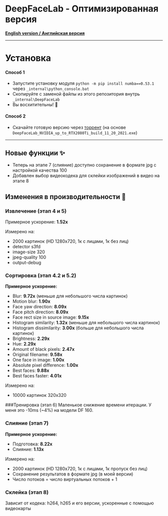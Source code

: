 # DeepFaceLab - Оптимизированная версия

[**English version / Английская версия**](README.md)

---

# Установка

#### Способ 1
- Запустите установку модуля `python -m pip install numba==0.53.1` через `_internal\python_console.bat`  
- Скопируйте с заменой файлы из этого репозитория внутрь `_internal\DeepFaceLab` 
- Вы восхитительны! 🎉

#### Способ 2
- Скачайте готовую версию через [торрент](DFL.torrent) (на основе `DeepFaceLab_NVIDIA_up_to_RTX2080Ti_build_11_20_2021.exe`)

---

## Новые функции ✨
- Теперь на этапе 7 (слияние) доступно сохранение в формате jpg с настройкой качества 100 
- Добавлен выбор видеокодека для склейки изображений в видео на этапе 8


## Изменения в производительности 🚀


### Извлечение (этап 4 и 5)
Примерное ускорение: **1.52х**  

Измерено на:
- 2000 картинок (HD 1280x720, 1к с лицами, 1к без лиц)
- detector s3fd
- image-size 320
- jpeg-quality 100
- output-debug


### Сортировка (этап 4.2 и 5.2)
**Примерное ускорение:**
- Blur: **9.72x** (меньше для небольшого числа картинок)
- Motion blur: **1.90x**
- Face yaw direction: **8.09x**
- Face pitch direction: **8.09x**
- Face rect size in source image: **9.15x**
- Histogram similarity: **1.32x** (меньше для небольшого числа картинок)
- Histogram dissimilarity: **3.00x** (больше для небольшого числа картинок)
- Brightness: **2.29x**
- Hue: **2.29x**
- Amount of black pixels: **2.47x**
- Original filename: **9.58x**
- One face in image: **1.00x**
- Absolute pixel difference: **1.00x**
- Best faces: **9.88x**
- Best faces faster: **4.01x**

Измерено на:
- 10000 картинок 320x320


###Тренировка (этап 6)
Маленькое снижение времени итерации. У меня это -10ms (~4%) на модели DF 160.


### Слияние (этап 7)
**Примерное ускорение:**
- Подготовка: **8.22x**
- Слияние: **1.13x**

Измерено на:
- 2000 картинок (HD 1280x720, 1к с лицами, 1к пропуск без лиц)
- Сохранение результатов в формате jpg (в моей версии)
- Число потоков = число виртуальных потоков + 1


### Склейка (этап 8)
Зависит от кодека: h264, h265 и его версии, ускоренные с помощью видеокарты
